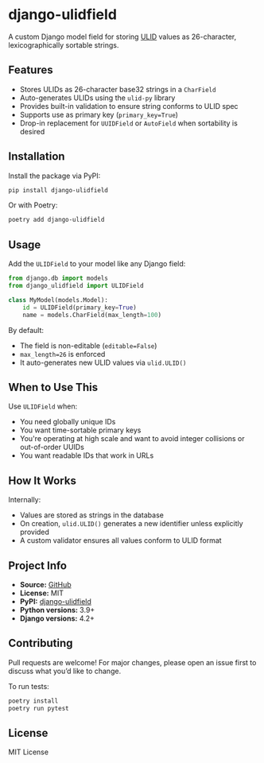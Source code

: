 # django-ulidfield

A custom Django model field for storing [ULID](https://github.com/ulid/spec) values as 26-character, lexicographically sortable strings.

## Features

- Stores ULIDs as 26-character base32 strings in a `CharField`
- Auto-generates ULIDs using the `ulid-py` library
- Provides built-in validation to ensure string conforms to ULID spec
- Supports use as primary key (`primary_key=True`)
- Drop-in replacement for `UUIDField` or `AutoField` when sortability is desired

## Installation

Install the package via PyPI:

```bash
pip install django-ulidfield
```

Or with Poetry:

```bash
poetry add django-ulidfield
```

## Usage

Add the `ULIDField` to your model like any Django field:

```python
from django.db import models
from django_ulidfield import ULIDField

class MyModel(models.Model):
    id = ULIDField(primary_key=True)
    name = models.CharField(max_length=100)
```

By default:
- The field is non-editable (`editable=False`)
- `max_length=26` is enforced
- It auto-generates new ULID values via `ulid.ULID()`

## When to Use This

Use `ULIDField` when:
- You need globally unique IDs
- You want time-sortable primary keys
- You're operating at high scale and want to avoid integer collisions or out-of-order UUIDs
- You want readable IDs that work in URLs

## How It Works

Internally:
- Values are stored as strings in the database
- On creation, `ulid.ULID()` generates a new identifier unless explicitly provided
- A custom validator ensures all values conform to ULID format

## Project Info

- **Source:** [GitHub](https://github.com/dumaas/django-ulidfield)
- **License:** MIT
- **PyPI:** [django-ulidfield](https://pypi.org/project/django-ulidfield/)
- **Python versions:** 3.9+
- **Django versions:** 4.2+

## Contributing

Pull requests are welcome! For major changes, please open an issue first to discuss what you’d like to change.

To run tests:

```bash
poetry install
poetry run pytest
```

## License

MIT License
